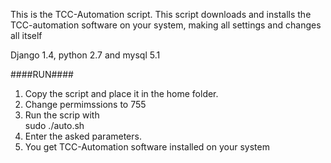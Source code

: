 This is the TCC-Automation script. This script downloads and installs the TCC-automation software on your system, making all settings and changes all itself


Django 1.4, python 2.7 and mysql 5.1

####RUN####
1. Copy the script and place it in the home folder.
2. Change permimssions to 755
3. Run the scrip with    
   sudo ./auto.sh
4. Enter the asked parameters.
5. You get TCC-Automation software installed on your system
